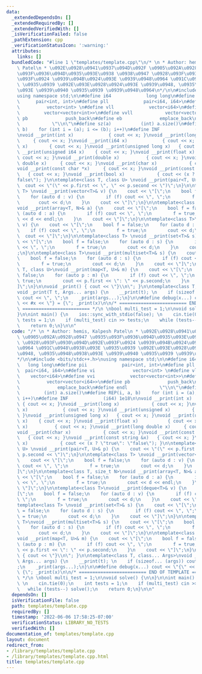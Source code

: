 ```yaml
---
data:
  _extendedDependsOn: []
  _extendedRequiredBy: []
  _extendedVerifiedWith: []
  _isVerificationFailed: false
  _pathExtension: cpp
  _verificationStatusIcon: ':warning:'
  attributes:
    links: []
  bundledCode: "#line 1 \"templates/template.cpp\"\n/* \n * Author: hemis, Kalpesh\
    \ Patel\n * \u092E\u0928\u0941\u0937\u094D\u092F \u0905\u092A\u0928\u0947 \u0935\
    \u093F\u0936\u094D\u0935\u093E\u0938 \u0938\u0947 \u0928\u093F\u0930\u094D\u092E\
    \u093F\u0924 \u0939\u094B\u0924\u093E \u0939\u0948\u0964 \u091C\u0948\u0938\u093E\
    \ \u0935\u0939 \u092E\u093E\u0928\u0924\u093E \u0939\u0948, \u0935\u0948\u0938\
    \u093E \u0939\u0940 \u0935\u0939 \u0939\u0948\u0964\n*/\n\n#include <bits/stdc++.h>\n\
    using namespace std;\n\n#define i64             long long\n#define pii       \
    \      pair<int, int>\n#define pll             pair<i64, i64>\n#define vi    \
    \          vector<int> \n#define vll             vector<i64>\n#define vvi    \
    \         vector<vector<int>>\n#define vvll            vector<vector<i64>>\n#define\
    \ pb              push_back\n#define eb              emplace_back\n#define endl\
    \            \"\\n\"\n#define sz(a)           (int) a.size()\n#define REP(i, a,\
    \ b)    for (int i = (a); i <= (b); i++)\n#define INF             (i64) 1e18\n\
    \nvoid __print(int x)             { cout << x; }\nvoid __print(long x)       \
    \     { cout << x; }\nvoid __print(i64 x)             { cout << x; }\nvoid __print(unsigned\
    \ x)        { cout << x; }\nvoid __print(unsigned long x)   { cout << x; }\nvoid\
    \ __print(unsigned i64 x)    { cout << x; }\nvoid __print(float x)           {\
    \ cout << x; }\nvoid __print(double x)          { cout << x; }\nvoid __print(long\
    \ double x)     { cout << x; }\nvoid __print(char x)            { cout << x; }\n\
    void __print(const char *x)     { cout << x; }\nvoid __print(const string &x)\
    \   { cout << x; }\nvoid __print(bool x)            { cout << (x ? \"true\": \"\
    false\"); }\n\ntemplate<class T, class U> \nvoid __print(pair<T, U>& p) {\n  \
    \  cout << \"(\" << p.first << \", \" << p.second << \")\";\n}\n\ntemplate<class\
    \ T> \nvoid __print(vector<T>& v) {\n    cout << \"[\";\n    bool f = false;\n\
    \    for (auto d : v) {\n        if (f) cout << \", \";\n        f = true;\n \
    \       cout << d;\n    }\n    cout << \"]\";\n}\n\ntemplate<class T, size_t N>\n\
    void __print(array<T, N>& a) {\n    cout << \"[\";\n    bool f = false;\n    for\
    \ (auto d : a) {\n        if (f) cout << \", \";\n        f = true;\n        cout\
    \ << d << endl;\n    }\n    cout << \"]\";\n}\n\ntemplate<class T>\nvoid __print(deque<T>&\
    \ v) {\n    cout << \"[\";\n    bool f = false;\n    for (auto d : v) {\n    \
    \    if (f) cout << \", \";\n        f = true;\n        cout << d;\n    }\n  \
    \  cout << \"]\";\n}\n\ntemplate<class T> \nvoid __print(set<T>& s) {\n    cout\
    \ << \"[\";\n    bool f = false;\n    for (auto d : s) {\n        if (f) cout\
    \ << \", \";\n        f = true;\n        cout << d;\n    }\n    cout << \"]\"\
    ;\n}\n\ntemplate<class T>\nvoid __print(multiset<T>& s) {\n    cout << \"[\";\n\
    \    bool f = false;\n    for (auto d : s) {\n        if (f) cout << \", \";\n\
    \        f = true;\n        cout << d;\n    }\n    cout << \"]\";\n}\n\ntemplate<class\
    \ T, class U>\nvoid __print(map<T, U>& m) {\n    cout << \"[\";\n    bool f =\
    \ false;\n    for (auto p : m) {\n        if (f) cout << \", \";\n        f =\
    \ true;\n        cout << p.first << \": \" << p.second;\n    }\n    cout << \"\
    ]\";\n}\n\nvoid _print() { cout << \"}\\n\"; }\n\ntemplate<class T, class... Args>\n\
    void _print(T t, Args... args) {\n    __print(t); \n    if (sizeof... (args))\
    \ cout << \", \";\n    _print(args...);\n}\n\n#define debug(x...) cout << \"{\"\
    \ << #x << \"} = {\"; _print(x)\n\n/* ========================= END OF TEMPLATE\
    \ ========================= */\n \nbool multi_test = 1;\n\nvoid solve() {\n\n\
    }\n\nint main() {\n    ios::sync_with_stdio(false); \n    cin.tie(0);\n    int\
    \ tests = 1;\n    if (multi_test) cin >> tests;\n    while (tests--) solve();\n\
    \    return 0;\n}\n\n"
  code: "/* \n * Author: hemis, Kalpesh Patel\n * \u092E\u0928\u0941\u0937\u094D\u092F\
    \ \u0905\u092A\u0928\u0947 \u0935\u093F\u0936\u094D\u0935\u093E\u0938 \u0938\u0947\
    \ \u0928\u093F\u0930\u094D\u092E\u093F\u0924 \u0939\u094B\u0924\u093E \u0939\u0948\
    \u0964 \u091C\u0948\u0938\u093E \u0935\u0939 \u092E\u093E\u0928\u0924\u093E \u0939\
    \u0948, \u0935\u0948\u0938\u093E \u0939\u0940 \u0935\u0939 \u0939\u0948\u0964\n\
    */\n\n#include <bits/stdc++.h>\nusing namespace std;\n\n#define i64          \
    \   long long\n#define pii             pair<int, int>\n#define pll           \
    \  pair<i64, i64>\n#define vi              vector<int> \n#define vll         \
    \    vector<i64>\n#define vvi             vector<vector<int>>\n#define vvll  \
    \          vector<vector<i64>>\n#define pb              push_back\n#define eb\
    \              emplace_back\n#define endl            \"\\n\"\n#define sz(a)  \
    \         (int) a.size()\n#define REP(i, a, b)    for (int i = (a); i <= (b);\
    \ i++)\n#define INF             (i64) 1e18\n\nvoid __print(int x)            \
    \ { cout << x; }\nvoid __print(long x)            { cout << x; }\nvoid __print(i64\
    \ x)             { cout << x; }\nvoid __print(unsigned x)        { cout << x;\
    \ }\nvoid __print(unsigned long x)   { cout << x; }\nvoid __print(unsigned i64\
    \ x)    { cout << x; }\nvoid __print(float x)           { cout << x; }\nvoid __print(double\
    \ x)          { cout << x; }\nvoid __print(long double x)     { cout << x; }\n\
    void __print(char x)            { cout << x; }\nvoid __print(const char *x)  \
    \   { cout << x; }\nvoid __print(const string &x)   { cout << x; }\nvoid __print(bool\
    \ x)            { cout << (x ? \"true\": \"false\"); }\n\ntemplate<class T, class\
    \ U> \nvoid __print(pair<T, U>& p) {\n    cout << \"(\" << p.first << \", \" <<\
    \ p.second << \")\";\n}\n\ntemplate<class T> \nvoid __print(vector<T>& v) {\n\
    \    cout << \"[\";\n    bool f = false;\n    for (auto d : v) {\n        if (f)\
    \ cout << \", \";\n        f = true;\n        cout << d;\n    }\n    cout << \"\
    ]\";\n}\n\ntemplate<class T, size_t N>\nvoid __print(array<T, N>& a) {\n    cout\
    \ << \"[\";\n    bool f = false;\n    for (auto d : a) {\n        if (f) cout\
    \ << \", \";\n        f = true;\n        cout << d << endl;\n    }\n    cout <<\
    \ \"]\";\n}\n\ntemplate<class T>\nvoid __print(deque<T>& v) {\n    cout << \"\
    [\";\n    bool f = false;\n    for (auto d : v) {\n        if (f) cout << \",\
    \ \";\n        f = true;\n        cout << d;\n    }\n    cout << \"]\";\n}\n\n\
    template<class T> \nvoid __print(set<T>& s) {\n    cout << \"[\";\n    bool f\
    \ = false;\n    for (auto d : s) {\n        if (f) cout << \", \";\n        f\
    \ = true;\n        cout << d;\n    }\n    cout << \"]\";\n}\n\ntemplate<class\
    \ T>\nvoid __print(multiset<T>& s) {\n    cout << \"[\";\n    bool f = false;\n\
    \    for (auto d : s) {\n        if (f) cout << \", \";\n        f = true;\n \
    \       cout << d;\n    }\n    cout << \"]\";\n}\n\ntemplate<class T, class U>\n\
    void __print(map<T, U>& m) {\n    cout << \"[\";\n    bool f = false;\n    for\
    \ (auto p : m) {\n        if (f) cout << \", \";\n        f = true;\n        cout\
    \ << p.first << \": \" << p.second;\n    }\n    cout << \"]\";\n}\n\nvoid _print()\
    \ { cout << \"}\\n\"; }\n\ntemplate<class T, class... Args>\nvoid _print(T t,\
    \ Args... args) {\n    __print(t); \n    if (sizeof... (args)) cout << \", \"\
    ;\n    _print(args...);\n}\n\n#define debug(x...) cout << \"{\" << #x << \"} =\
    \ {\"; _print(x)\n\n/* ========================= END OF TEMPLATE =========================\
    \ */\n \nbool multi_test = 1;\n\nvoid solve() {\n\n}\n\nint main() {\n    ios::sync_with_stdio(false);\
    \ \n    cin.tie(0);\n    int tests = 1;\n    if (multi_test) cin >> tests;\n \
    \   while (tests--) solve();\n    return 0;\n}\n\n"
  dependsOn: []
  isVerificationFile: false
  path: templates/template.cpp
  requiredBy: []
  timestamp: '2022-06-06 17:58:25-07:00'
  verificationStatus: LIBRARY_NO_TESTS
  verifiedWith: []
documentation_of: templates/template.cpp
layout: document
redirect_from:
- /library/templates/template.cpp
- /library/templates/template.cpp.html
title: templates/template.cpp
---
```

